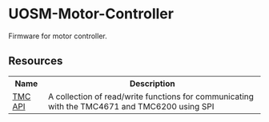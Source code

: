 # UOSM-Motor-Controller

Firmware for motor controller.

## Resources

<table>
<tr><th>Name</th><th>Description</th></tr>
<tr>
    <td><a href="https://github.com/trinamic/TMC-API">TMC API</a></td>
    <td>A collection of read/write functions for communicating with the TMC4671 and TMC6200 using SPI</td>
</tr>
</table>
